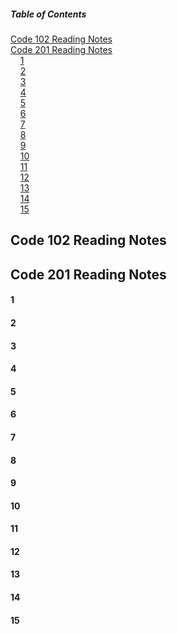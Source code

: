 ##### Table of Contents  
[Code 102 Reading Notes](#code-102-reading-notes)  
<a name="102"/>
[Code 201 Reading Notes](#code-201-reading-notes)  
<a name="201"/>
&nbsp;&nbsp;&nbsp;&nbsp;[1](#1)  
<a name="1"/>
&nbsp;&nbsp;&nbsp;&nbsp;[2](#2)  
<a name="2"/>
&nbsp;&nbsp;&nbsp;&nbsp;[3](#3)  
<a name="3"/>
&nbsp;&nbsp;&nbsp;&nbsp;[4](#4)  
<a name="4"/>
&nbsp;&nbsp;&nbsp;&nbsp;[5](#5)  
<a name="5"/>
&nbsp;&nbsp;&nbsp;&nbsp;[6](#6)  
<a name="6"/>
&nbsp;&nbsp;&nbsp;&nbsp;[7](#7)  
<a name="7"/>
&nbsp;&nbsp;&nbsp;&nbsp;[8](#8)  
<a name="8"/>
&nbsp;&nbsp;&nbsp;&nbsp;[9](#9)  
<a name="9"/>
&nbsp;&nbsp;&nbsp;&nbsp;[10](#10)  
<a name="10"/>
&nbsp;&nbsp;&nbsp;&nbsp;[11](#11)  
<a name="11"/>
&nbsp;&nbsp;&nbsp;&nbsp;[12](#12)  
<a name="12"/>
&nbsp;&nbsp;&nbsp;&nbsp;[13](#13)  
<a name="13"/>
&nbsp;&nbsp;&nbsp;&nbsp;[14](#14)  
<a name="14"/>
&nbsp;&nbsp;&nbsp;&nbsp;[15](#15)  
<a name="15"/>
## Code 102 Reading Notes
## Code 201 Reading Notes
#### 1
#### 2
#### 3
#### 4
#### 5
#### 6
#### 7
#### 8
#### 9
#### 10
#### 11
#### 12
#### 13
#### 14
#### 15
